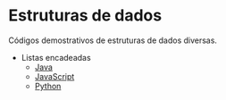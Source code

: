 # Estruturas de dados 

Códigos demostrativos de estruturas de dados diversas.

* Listas encadeadas 
  * [Java](../listas-encadeadas/java)
  * [JavaScript](../listas-encadeadas/javascript)
  * [Python](../listas-encadeadas/python)
